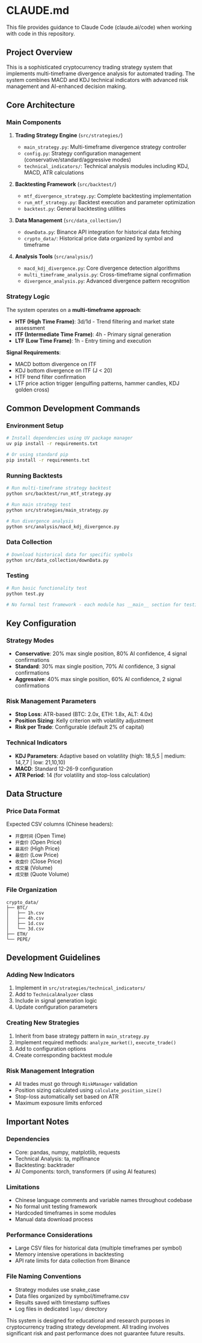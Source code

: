 # CLAUDE.md

This file provides guidance to Claude Code (claude.ai/code) when working with code in this repository.

## Project Overview

This is a sophisticated cryptocurrency trading strategy system that implements multi-timeframe divergence analysis for automated trading. The system combines MACD and KDJ technical indicators with advanced risk management and AI-enhanced decision making.

## Core Architecture

### Main Components

1. **Trading Strategy Engine** (`src/strategies/`)
   - `main_strategy.py`: Multi-timeframe divergence strategy controller
   - `config.py`: Strategy configuration management (conservative/standard/aggressive modes)
   - `technical_indicators/`: Technical analysis modules including KDJ, MACD, ATR calculations

2. **Backtesting Framework** (`src/backtest/`)
   - `mtf_divergence_strategy.py`: Complete backtesting implementation
   - `run_mtf_strategy.py`: Backtest execution and parameter optimization
   - `backtest.py`: General backtesting utilities

3. **Data Management** (`src/data_collection/`)
   - `downData.py`: Binance API integration for historical data fetching
   - `crypto_data/`: Historical price data organized by symbol and timeframe

4. **Analysis Tools** (`src/analysis/`)
   - `macd_kdj_divergence.py`: Core divergence detection algorithms
   - `multi_timeframe_analysis.py`: Cross-timeframe signal confirmation
   - `divergence_analysis.py`: Advanced divergence pattern recognition

### Strategy Logic

The system operates on a **multi-timeframe approach**:
- **HTF (High Time Frame)**: 3d/1d - Trend filtering and market state assessment
- **ITF (Intermediate Time Frame)**: 4h - Primary signal generation
- **LTF (Low Time Frame)**: 1h - Entry timing and execution

**Signal Requirements**:
- MACD bottom divergence on ITF
- KDJ bottom divergence on ITF (J < 20)
- HTF trend filter confirmation
- LTF price action trigger (engulfing patterns, hammer candles, KDJ golden cross)

## Common Development Commands

### Environment Setup
```bash
# Install dependencies using UV package manager
uv pip install -r requirements.txt

# Or using standard pip
pip install -r requirements.txt
```

### Running Backtests
```bash
# Run multi-timeframe strategy backtest
python src/backtest/run_mtf_strategy.py

# Run main strategy test
python src/strategies/main_strategy.py

# Run divergence analysis
python src/analysis/macd_kdj_divergence.py
```

### Data Collection
```bash
# Download historical data for specific symbols
python src/data_collection/downData.py
```

### Testing
```bash
# Run basic functionality test
python test.py

# No formal test framework - each module has __main__ section for testing
```

## Key Configuration

### Strategy Modes
- **Conservative**: 20% max single position, 80% AI confidence, 4 signal confirmations
- **Standard**: 30% max single position, 70% AI confidence, 3 signal confirmations  
- **Aggressive**: 40% max single position, 60% AI confidence, 2 signal confirmations

### Risk Management Parameters
- **Stop Loss**: ATR-based (BTC: 2.0x, ETH: 1.8x, ALT: 4.0x)
- **Position Sizing**: Kelly criterion with volatility adjustment
- **Risk per Trade**: Configurable (default 2% of capital)

### Technical Indicators
- **KDJ Parameters**: Adaptive based on volatility (high: 18,5,5 | medium: 14,7,7 | low: 21,10,10)
- **MACD**: Standard 12-26-9 configuration
- **ATR Period**: 14 (for volatility and stop-loss calculation)

## Data Structure

### Price Data Format
Expected CSV columns (Chinese headers):
- `开盘时间` (Open Time)
- `开盘价` (Open Price)  
- `最高价` (High Price)
- `最低价` (Low Price)
- `收盘价` (Close Price)
- `成交量` (Volume)
- `成交额` (Quote Volume)

### File Organization
```
crypto_data/
├── BTC/
│   ├── 1h.csv
│   ├── 4h.csv
│   ├── 1d.csv
│   └── 3d.csv
├── ETH/
└── PEPE/
```

## Development Guidelines

### Adding New Indicators
1. Implement in `src/strategies/technical_indicators/`
2. Add to `TechnicalAnalyzer` class
3. Include in signal generation logic
4. Update configuration parameters

### Creating New Strategies
1. Inherit from base strategy pattern in `main_strategy.py`
2. Implement required methods: `analyze_market()`, `execute_trade()`
3. Add to configuration options
4. Create corresponding backtest module

### Risk Management Integration
- All trades must go through `RiskManager` validation
- Position sizing calculated using `calculate_position_size()`
- Stop-loss automatically set based on ATR
- Maximum exposure limits enforced

## Important Notes

### Dependencies
- Core: pandas, numpy, matplotlib, requests
- Technical Analysis: ta, mplfinance
- Backtesting: backtrader
- AI Components: torch, transformers (if using AI features)

### Limitations
- Chinese language comments and variable names throughout codebase
- No formal unit testing framework
- Hardcoded timeframes in some modules
- Manual data download process

### Performance Considerations
- Large CSV files for historical data (multiple timeframes per symbol)
- Memory intensive operations in backtesting
- API rate limits for data collection from Binance

### File Naming Conventions
- Strategy modules use snake_case
- Data files organized by symbol/timeframe.csv
- Results saved with timestamp suffixes
- Log files in dedicated `logs/` directory

This system is designed for educational and research purposes in cryptocurrency trading strategy development. All trading involves significant risk and past performance does not guarantee future results.